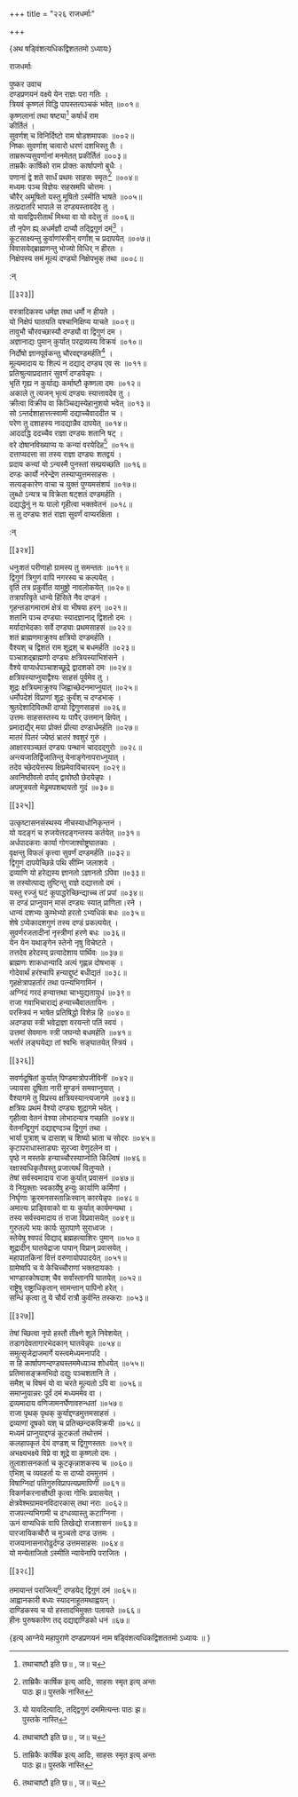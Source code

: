 +++
title = "२२६ राजधर्माः"

+++

\{अथ षड्विंशत्यधिकद्विशततमो ऽध्यायः\}

राजधर्माः  
    
पुष्कर उवाच  
दण्डप्रणयनं वक्ष्ये येन राज्ञः परा गतिः   ।  
त्रियवं कृष्णलं विद्धि पापस्तत्पञ्चकं भवेत्   ॥००१॥  
कृष्णलानां तथा षष्ट्या[^१] कर्षार्धं राम  
कीर्तितं ।  
सुवर्णश् च विनिर्दिष्टो राम षोडशमापकः   ॥००२॥  
निष्कः सुवर्णाश् चत्वारो धरणं दशभिस्तु तैः   ।  
ताम्ररूप्यसुवर्णानां मनमेतत् प्रकीर्तितं ॥००३॥  
ताम्रकैः कार्षिको राम प्रोक्तः कार्षापणो बुधैः   ।  
पणानां द्वे शते सार्धं प्रथमः साहसः स्मृतः[^२]   ॥००४॥  
मध्यमः पञ्च विज्ञेयः सहस्रमपि चोत्तमः ।  
चौरैर् अमूषितो यस्तु मूषितो ऽस्मीति भाषते ॥००५॥  
तत्प्रदातरि भापाले स दण्ड्यस्तावदेव तु ।  
यो यावद्विपरीतार्थं मिथ्या वा यो वदेत्तु तं ॥००६॥  
तौ नृपेण ह्य् अधर्मज्ञौ दाप्यौ तद्द्विगुणं दमं[^३]   ।  
कूटसाक्ष्यन्तु कुर्वाणांस्त्रीन् वर्णांश् च प्रदापयेत्   ॥००७॥  
विवासयेद्ब्राह्मणन्तु भोज्यो विधिर् न हीरतः ।  
निक्षेपस्य समं मूल्यं दण्ड्यो निक्षेपभुक् तथा   ॥००८॥  
    
:न्  
    
[^१]: तथाचाष्टौ इति छ॥ , ज॥ च  
[^२]: ताम्रिकैः कार्षिक इत्य् आदिः, साहसः स्मृत इत्य् अन्तः  
पाठः झ॥ पुस्तके नास्ति  
    
[^३]: यो यावदित्यादिः, तद्द्विगुणं दममित्यन्तः पाठः झ॥  
पुस्तके नास्ति  

[[३२३]]
    
वस्त्रादिकस्य धर्मज्ञ तथा धर्मो न हीयते ।  
यो निक्षेपं घातयति यश्चानिक्षिप्य याचते ॥००९॥  
तावुभौ चौरवच्छास्यौ दण्ड्यौ वा द्विगुणं दम   ।  
अज्ञानाद्यः पुमान् कुर्यात् परद्रव्यस्य विक्रयं ॥०१०॥  
निर्दोषो ज्ञानपूर्वकन्तु चौरवद्दण्डमर्हति[^१] ।  
मूल्यमादाय यः शिल्पं न दद्याद् दण्ड्य एव सः   ॥०११॥  
प्रतिश्रुत्याप्रदातारं सुवर्णं दण्डयेन्नृपः   ।  
भृतिं गृह्य न कुर्याद्यः कर्माष्टौ कृष्णला दमः   ॥०१२॥  
अकाले तु त्यजन् भृत्यं दण्ड्यः स्यात्तावदेव तु   ।  
क्रीत्वा विक्रीय वा किञ्चिद्यस्येहानुशयो भवेत् ॥०१३॥  
सो ऽन्तर्दशाहात्तत्स्वामी दद्याच्चैवाददीत च ।  
परेण तु दशाहस्य नादद्यान्नैव दापयेत् ॥०१४॥  
आददद्धि ददच्चैव राज्ञा दण्ड्यः शतानि षट्   ।  
वरे दोषानविख्याप्य यः कन्यां वरयेदिह[^२] ॥०१५॥  
दत्ताप्यदत्ता सा तस्य राज्ञा दण्ड्यः शतद्वयं   ।  
प्रदाय कन्यां यो ऽन्यस्मै पुनस्तां सम्प्रयच्छति ॥०१६॥  
दण्डः कार्यो नरेन्द्रेण तस्याप्युत्तमसाहसः   ।  
सत्यङ्कारेण वाचा च युक्तं पुण्यमसंशयं   ॥०१७॥  
लुब्धो ऽन्यत्र च विक्रेता षट्शतं दण्डमर्हति ।  
दद्याद्धेनुं न यः पालो गृहीत्वा भक्तवेतनं   ॥०१८॥  
स तु दण्ड्यः शतं राज्ञा सुवर्णं वाप्यरक्षिता   ।  
    
:न्  
    
[^१]: चौरवद्वधमर्हतोति घ॥ , ञ॥ च  
    
[^२]: वरयेद्यदि इति घ॥ , ञ॥ च  

[[३२४]]
    
धनुःशतं परीणाहो ग्रामस्य तु समन्ततः   ॥०१९॥  
द्विगुणं त्रिगुणं वापि नगरस्य च कल्पयेत् ।  
वृतिं तत्र प्रकुर्वीत यामुष्ट्रो नावलोकयेत् ॥०२०॥  
तत्रापरिवृते धान्ये हिंसिते नैव दण्डनं ।  
गृहन्तडागमारामं क्षेत्रं वा भीषया हरन्   ॥०२१॥  
शतानि पञ्च दण्ड्याः स्यादज्ञानाद् द्विशतो दमः   ।  
मर्यादाभेदकाः सर्वे दण्ड्याः प्रथमसाहसं   ॥०२२॥  
शतं ब्राह्मणमाक्रुश्य क्षत्रियो दण्डमर्हति   ।  
वैश्यश् च द्विशतं राम शूद्रश् च बधमर्हति ॥०२३॥  
पञ्चाशद्ब्राह्मणो दण्ड्यः क्षत्रियस्याभिशंसने   ।  
वैश्ये वाप्यर्धपञ्चाशच्छूद्रे द्वादशको दमः   ॥०२४॥  
क्षत्रियस्याप्नुयाद्वैश्यः साहसं पूर्वमेव तु   ।  
शूद्रः क्षत्रियमाक्रुश्य जिह्वाच्छेदनमाप्नुयात्   ॥०२५॥  
धर्मोपदेशं विप्राणां शूद्रः कुर्वंश् च दण्डभाक्   ।  
श्रुतदेशादिवितथी दाप्यो द्विगुणसाहसं ॥०२६॥  
उत्तमः साहसस्तस्य यः पापैर् उत्तमान् क्षिपेत् ।  
प्रमादाद्यैर् मया प्रोक्तं प्रीत्या दण्डार्धमर्हति   ॥०२७॥  
मातरं पितरं ज्येष्ठं भ्रातरं श्वशुरं गुरुं   ।  
आक्षारयञ्च्छतं दण्ड्यः पन्थानं चाददद्गुरोः   ॥०२८॥  
अन्त्यजातिर्द्विजातिन्तु येनाङ्गेनापराध्नुयात् ।  
तदेव च्छेदयेत्तस्य क्षिप्रमेवाविचारयन् ॥०२९॥  
अवनिष्ठीवतो दर्पाद् द्वावोष्ठौ छेदयेन्नृपः   ।  
अपमूत्रयतो मेढ्रमपशब्दयतो गुदं ॥०३०॥  

[[३२५]]
    
उत्कृष्टासनसंस्थस्य नीचस्याधोनिकृन्तनं   ।  
यो यदङ्गं च रुजयेत्तदङ्गन्तस्य कर्तयेत् ॥०३१॥  
अर्धपादकराः कार्या गोगजाश्वोष्ट्रघातकाः   ।  
वृक्षन्तु विफलं कृत्त्वा सुवर्णं दण्डमर्हति   ॥०३२॥  
द्विगुणं दापयेच्छिन्ने पथि सीम्नि जलाशये ।  
द्रव्याणि यो हरेद्यस्य ज्ञानतो ऽज्ञानतो ऽपिवा ॥०३३॥  
स तस्योत्पाद्य तुष्टिन्तु राज्ञे दद्यात्ततो दमं ।  
यस्तु रज्जुं घटं कूपाद्धरेच्छिन्द्याच्च तां प्रपां   ॥०३४॥  
स दण्डं प्राप्नुयान् मासं दण्ड्यः स्यात् प्राणिता।रने   ।  
धान्यं दशभ्यः कुम्भेभ्यो हरतो ऽभ्यधिकं बधः   ॥०३५॥  
शेषे ऽप्येकादशगुणं तस्य दण्डं प्रकल्पयेत्   ।  
सुवर्णरजतादीनां नृस्त्रीणां हरणे बधः   ॥०३६॥  
येन येन यथाङ्गेन स्तेनो नृषु विचेष्टते ।  
तत्तदेव हरेदस्य् प्रत्यादेशाय पार्थिवः ॥०३७॥  
ब्राह्मणः शाकधान्यादि अल्पं गृह्णन्न दोषभाक्   ।  
गोदेवार्थं हरंश्चापि हन्याद्दुष्टं बधीद्यतं   ॥०३८॥  
गृहक्षेत्रापहर्तारं तथा पत्न्यभिगामिनं ।  
अग्निदं गरदं हन्यात्तथा चाभ्युद्यतायुधं ॥०३९॥  
राजा गवाभिचाराद्यं हन्याच्चैवाततायिनः ।  
परस्त्रियं न भाषेत प्रतिषिद्धो विशेन्न हि ॥०४०॥  
अदण्ड्या स्त्री भवेद्राज्ञा वरयन्तो पतिं स्वयं   ।  
उत्तमां सेवमानः स्त्री जघन्यो बधमर्हति ॥०४१॥  
भर्तारं लङ्घयेद्या तां श्वभिः सङ्घातयेत् स्त्रियं   ।  

[[३२६]]
    
सवर्णदूषितां कुर्यात् पिण्डमात्रोपजीविनीं   ॥०४२॥  
ज्यायसा दूषिता नारी मुण्डनं समवाप्नुयात्   ।  
वैश्यागमे तु विप्रस्य क्षत्रियस्यान्त्यजागमे ॥०४३॥  
क्षत्रियः प्रथमं वैश्यो दण्ड्यः शूद्रागमे भवेत्   ।  
गृहीत्वा वेतनं वेश्या लोभादन्यत्र गच्छति ॥०४४॥  
वेतनन्द्विगुणं दद्याद्दण्दञ्च द्विगुणं तथा   ।  
भार्या पुत्राश् च दासाश् च शिष्यो भ्राता च सोदरः   ॥०४५॥  
कृटापराधास्ताड्याः सूरज्वा वेणुदलेन वा   ।  
पृष्ठे न मस्तके हन्याच्चौरस्याप्नोति किल्विषं   ॥०४६॥  
रक्षास्वधिकृतैयस्तु प्रजात्यर्थं विलुप्यते ।  
तेषां सर्वस्वमादाय राजा कुर्यात् प्रवासनं ॥०४७॥  
ये नियुक्ताः स्वकार्येषु हन्युः कार्याणि कर्मिणां   ।  
निर्घृणाः क्रूरमनसस्तान्निःस्वान् कारयेन्नृपः   ॥०४८॥  
अमात्यः प्राड्विवाको वा यः कुर्यात् कार्यमन्यथा   ।  
तस्य सर्वस्वमादाय तं राजा विप्रवासयेत् ॥०४९॥  
गुरुतल्पे भयः कार्यः सुरापाणे सुराध्वजः   ।  
स्तेयेषु श्वपदं विद्याद् ब्रह्महत्याशिरः पुमान्   ॥०५०॥  
शूद्रादीन् घातयेद्राजा पापान् विप्रान् प्रवासयेत्   ।  
महापातकिनां वित्तं वरुणायोपपादयेत् ॥०५१॥  
ग्रामेष्वपि च ये केचिच्चौराणां भक्तदायकाः   ।  
भाण्डारकोषदाश् चैव सर्वांस्तानपि घातयेत्   ॥०५२॥  
राष्ट्रेषु राष्ट्राधिकृतान् सामन्तान् पापिनो हरेत्   ।  
सन्धिं कृत्वा तु ये चौर्यं रात्रौ कुर्वन्ति तस्कराः   ॥०५३॥  

[[३२७]]
    
तेषां च्छित्वा नृपो हस्तौ तीक्ष्णे शूले निवेशयेत्   ।  
तडागदेवतागारभेदकान् घातयेन्नृपः ॥०५४॥  
समुत्सृजेद्राजमार्गे यस्त्वमेध्यमनापदि ।  
स हि कार्षापणन्दण्ड्यस्तममेध्यञ्च शोधयेत्   ॥०५५॥  
प्रतिमासङ्क्रमभिदो दद्युः पञ्चशतानि ते ।  
समैश् च विषमं यो वा चरते मूल्यतो ऽपि वा ॥०५६॥  
समाप्नुयान्नरः पूर्वं दमं मध्यममेव वा   ।  
द्रव्यमादाय वणिजामनर्घेणावरुन्धतां ॥०५७॥  
राजा पृथक् पृथक् कुर्याद्दण्डमुत्तमसाहसं   ।  
द्रव्याणां दूषको यश् च प्रतिच्छन्दकविक्रयी ॥०५८॥  
मध्यमं प्राप्नुयाद्दण्डं कूटकर्ता तथोत्तमं   ।  
कलहापकृतं देयं दण्डश् च द्विगुणस्ततः   ॥०५९॥  
अभक्ष्यभक्ष्ये विप्रे वा शूद्रे वा कृष्णलो दमः   ।  
तुलाशासनकर्ता च कूटकृन्नाशकस्य च ॥०६०॥  
एभिश् च व्यवहर्ता यः स दाप्यो दममुत्तमं ।  
विषाग्निदां पतिगुरुविप्रापत्यप्रमापिणीं ॥०६१॥  
विकर्णकरनासौष्ठी कृत्वा गोभिः प्रवासयेत्   ।  
क्षेत्रवेश्मग्रामवनविदारकास् तथा नराः ॥०६२॥  
राजपत्न्यभिगामी च दग्धव्यास्तु कटाग्निना ।  
ऊनं वाप्यधिकं वापि लिखेद्यो राजशासनं ॥०६३॥  
पारजायिकचौरौ च मुञ्चतो दण्ड उत्तमः ।  
राजयानासनारोढुर्दण्ड उत्तमसाहसः ॥०६४॥  
यो मन्येताजितो ऽस्मीति न्यायेनापि पराजितः ।  

[[३२८]]
    
तमायान्तं पराजित्य[^१] दण्डयेद् द्विगुणं दमं   ॥०६५॥  
आह्वानकारी बध्यः स्यादनाहूतमथाह्वयन् ।  
दाण्डिकस्य च यो हस्तादभिमुक्तः पलायते ॥०६६॥  
हीनः पुरुषकारेण तद् दद्याद्दाण्डिको धनं  ॥६७॥  
    
\{इत्य् आग्नेये महापुराणे दण्डप्रणयनं नाम षड्विंशत्यधिकद्विशततमो ऽध्यायः ॥  }
    